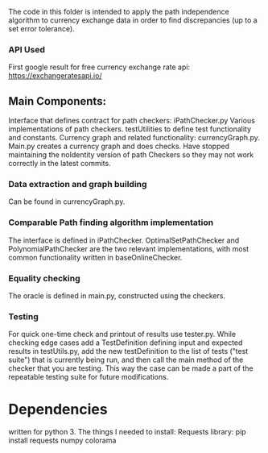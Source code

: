 The code in this folder is intended to apply the path independence algorithm to currency exchange data in order to find discrepancies (up to a set error
tolerance).

### API Used
First google result for free currency exchange rate api:
https://exchangeratesapi.io/

## Main Components:
Interface that defines contract for path checkers: iPathChecker.py
Various implementations of path checkers.
testUtilities to define test functionality and constants.
Currency graph and related functionality: currencyGraph.py.
Main.py creates a currency graph and does checks.
Have stopped maintaining the noIdentity version of path Checkers so they may not
work correctly in the latest commits.

### Data extraction and graph building
Can be found in currencyGraph.py.

### Comparable Path finding algorithm implementation
The interface is defined in iPathChecker.
OptimalSetPathChecker and PolynomialPathChecker are the two relevant 
implementations, with most common functionality written in baseOnlineChecker.

### Equality checking
The oracle is defined in main.py, constructed using the checkers.

### Testing
For quick one-time check and printout of results use tester.py.
While checking edge cases add a TestDefinition defining input and expected 
results in testUtils.py, add the new testDefinition to the list of tests 
("test suite") that is currently being run, and then call the main method of the
checker that you are testing. This way the case can be made a part of the 
repeatable testing suite for future modifications.

# Dependencies
written for python 3.
The things I needed to install:
Requests library: pip install requests
numpy
colorama
